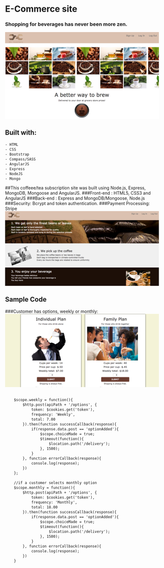 # E-Commerce site 
### Shopping for beverages has never been more zen.
![landing](images/landing_eCommerce.png "E-Commerce Landing")
## Built with:
```
- HTML
- CSS
- Bootstrap
- Compass/SASS
- AngularJS
- Express
- NodeJS
- Mongo
```
##This coffeee/tea subscription site was built using Node.js, Express, MongoDB, Mongoose and AngularJS. 
###Front-end : HTML5, CSS3 and AngularJS
###Back-end : Express and MongoDB/Mongoose, Node.js
###Security: Bcrypt and token authentication.
###Payment Processing: Stripe
![process](images/eCommerceIntro.png "E-Commerce Process")
## Sample Code
###Customer has options, weekly or monthly:
![options](images/eCommercesubscription.png "E-Commerce options")
```

	$scope.weekly = function(){
		$http.post(apiPath + '/options', {
			token: $cookies.get('token'),
			frequency: 'Weekly',
			total: 7.00
		}).then(function successCallback(response){
			if(response.data.post == 'optionAdded'){
				$scope.choiceMade = true;
				$timeout(function(){
					$location.path('/delivery');
				}, 1500);
			}	
		}, function errorCallback(response){
			console.log(response);
		})
	};

	//if a customer selects monthly option
	$scope.monthly = function(){
		$http.post(apiPath + '/options', {
			token: $cookies.get('token'),
			frequency: 'Monthly',
			total: 18.00
		}).then(function successCallback(response){
			if(response.data.post == 'optionAdded'){
				$scope.choiceMade = true;
				$timeout(function(){
					$location.path('/delivery');
				}, 1500);
			}
		}, function errorCallback(response){
			console.log(response);
		})
	}
```